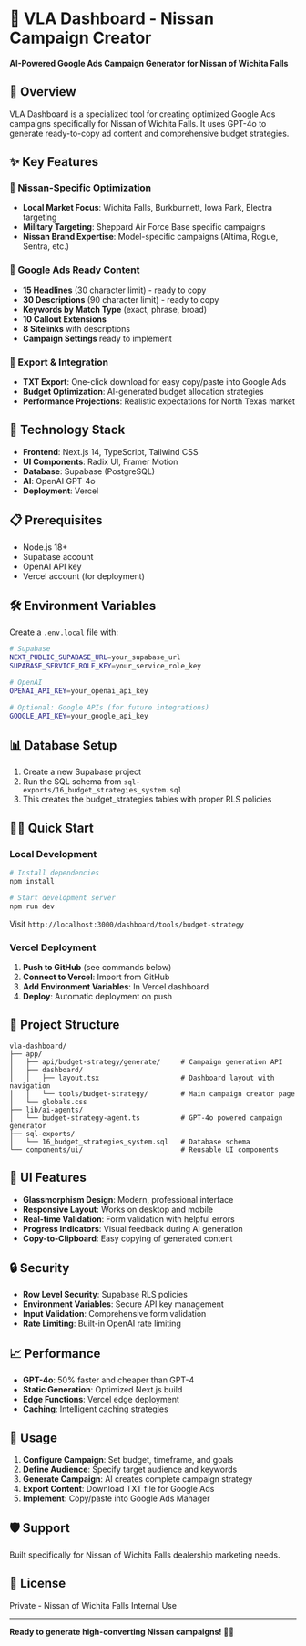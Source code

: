 # 🚗 VLA Dashboard - Nissan Campaign Creator

**AI-Powered Google Ads Campaign Generator for Nissan of Wichita Falls**

## 🌟 Overview

VLA Dashboard is a specialized tool for creating optimized Google Ads campaigns specifically for Nissan of Wichita Falls. It uses GPT-4o to generate ready-to-copy ad content and comprehensive budget strategies.

## ✨ Key Features

### 🎯 Nissan-Specific Optimization
- **Local Market Focus**: Wichita Falls, Burkburnett, Iowa Park, Electra targeting
- **Military Targeting**: Sheppard Air Force Base specific campaigns
- **Nissan Brand Expertise**: Model-specific campaigns (Altima, Rogue, Sentra, etc.)

### 📝 Google Ads Ready Content
- **15 Headlines** (30 character limit) - ready to copy
- **30 Descriptions** (90 character limit) - ready to copy
- **Keywords by Match Type** (exact, phrase, broad)
- **10 Callout Extensions**
- **8 Sitelinks** with descriptions
- **Campaign Settings** ready to implement

### 💾 Export & Integration
- **TXT Export**: One-click download for easy copy/paste into Google Ads
- **Budget Optimization**: AI-generated budget allocation strategies
- **Performance Projections**: Realistic expectations for North Texas market

## 🚀 Technology Stack

- **Frontend**: Next.js 14, TypeScript, Tailwind CSS
- **UI Components**: Radix UI, Framer Motion
- **Database**: Supabase (PostgreSQL)
- **AI**: OpenAI GPT-4o
- **Deployment**: Vercel

## 📋 Prerequisites

- Node.js 18+ 
- Supabase account
- OpenAI API key
- Vercel account (for deployment)

## 🛠️ Environment Variables

Create a `.env.local` file with:

```bash
# Supabase
NEXT_PUBLIC_SUPABASE_URL=your_supabase_url
SUPABASE_SERVICE_ROLE_KEY=your_service_role_key

# OpenAI
OPENAI_API_KEY=your_openai_api_key

# Optional: Google APIs (for future integrations)
GOOGLE_API_KEY=your_google_api_key
```

## 📊 Database Setup

1. Create a new Supabase project
2. Run the SQL schema from `sql-exports/16_budget_strategies_system.sql`
3. This creates the budget_strategies tables with proper RLS policies

## 🏃‍♂️ Quick Start

### Local Development

```bash
# Install dependencies
npm install

# Start development server
npm run dev
```

Visit `http://localhost:3000/dashboard/tools/budget-strategy`

### Vercel Deployment

1. **Push to GitHub** (see commands below)
2. **Connect to Vercel**: Import from GitHub
3. **Add Environment Variables**: In Vercel dashboard
4. **Deploy**: Automatic deployment on push

## 📁 Project Structure

```
vla-dashboard/
├── app/
│   ├── api/budget-strategy/generate/     # Campaign generation API
│   ├── dashboard/
│   │   ├── layout.tsx                    # Dashboard layout with navigation
│   │   └── tools/budget-strategy/        # Main campaign creator page
│   └── globals.css
├── lib/ai-agents/
│   └── budget-strategy-agent.ts          # GPT-4o powered campaign generator
├── sql-exports/
│   └── 16_budget_strategies_system.sql   # Database schema
└── components/ui/                        # Reusable UI components
```

## 🎨 UI Features

- **Glassmorphism Design**: Modern, professional interface
- **Responsive Layout**: Works on desktop and mobile
- **Real-time Validation**: Form validation with helpful errors
- **Progress Indicators**: Visual feedback during AI generation
- **Copy-to-Clipboard**: Easy copying of generated content

## 🔒 Security

- **Row Level Security**: Supabase RLS policies
- **Environment Variables**: Secure API key management
- **Input Validation**: Comprehensive form validation
- **Rate Limiting**: Built-in OpenAI rate limiting

## 📈 Performance

- **GPT-4o**: 50% faster and cheaper than GPT-4
- **Static Generation**: Optimized Next.js build
- **Edge Functions**: Vercel edge deployment
- **Caching**: Intelligent caching strategies

## 🎯 Usage

1. **Configure Campaign**: Set budget, timeframe, and goals
2. **Define Audience**: Specify target audience and keywords  
3. **Generate Campaign**: AI creates complete campaign strategy
4. **Export Content**: Download TXT file for Google Ads
5. **Implement**: Copy/paste into Google Ads Manager

## 🛡️ Support

Built specifically for Nissan of Wichita Falls dealership marketing needs.

## 📄 License

Private - Nissan of Wichita Falls Internal Use

---

**Ready to generate high-converting Nissan campaigns! 🚗💨**
